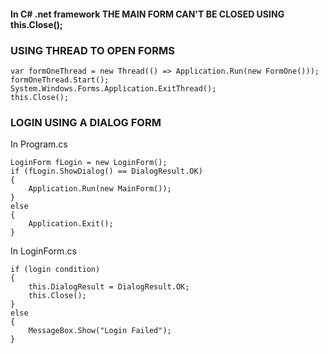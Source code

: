 #### In C# .net framework THE MAIN FORM CAN'T BE CLOSED USING this.Close();

### USING THREAD TO OPEN FORMS
```
var formOneThread = new Thread(() => Application.Run(new FormOne()));
formOneThread.Start();
System.Windows.Forms.Application.ExitThread();
this.Close();
```
### LOGIN USING A DIALOG FORM
In Program.cs
```
LoginForm fLogin = new LoginForm();
if (fLogin.ShowDialog() == DialogResult.OK)
{
    Application.Run(new MainForm());
}
else
{
    Application.Exit();
}
```            
In LoginForm.cs
```
if (login condition)
{
    this.DialogResult = DialogResult.OK;
    this.Close();
}
else
{
    MessageBox.Show("Login Failed");
}
```
